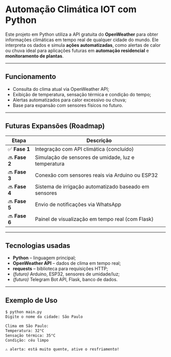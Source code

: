 # Automação Climática IOT com Python

Este projeto em Python utiliza a API gratuita do **OpenWeather** para obter informações climáticas em tempo real de qualquer cidade do mundo. Ele interpreta os dados e simula **ações automatizadas**, como alertas de calor ou chuva ideal para aplicações futuras em **automação residencial** e **monitoramento de plantas**. 

---

##  Funcionamento

-  Consulta do clima atual via OpenWeather API;
-  Exibição de temperatura, sensação térmica e condição do tempo;
-  Alertas automatizados para calor excessivo ou chuva;
-  Base para expansão com sensores físicos no futuro.

---

##  Futuras Expansões (Roadmap)

| Etapa | Descrição |
|-------|-----------|
| ✅ **Fase 1** | Integração com API climática (concluído) |
| 🔜 **Fase 2** | Simulação de sensores de umidade, luz e temperatura |
| 🔜 **Fase 3** | Conexão com sensores reais via Arduino ou ESP32 |
| 🔜 **Fase 4** | Sistema de irrigação automatizado baseado em sensores |
| 🔜 **Fase 5** | Envio de notificações via WhatsApp |
| 🔜 **Fase 6** | Painel de visualização em tempo real (com Flask) |

---

##  Tecnologias usadas

- **Python** – linguagem principal;
- **OpenWeather API** – dados de clima em tempo real;
- **requests** – biblioteca para requisições HTTP;
- *(futuro)* Arduino, ESP32, sensores de umidade/luz;
- *(futuro)* Telegram Bot API, Flask, banco de dados.

---

## Exemplo de Uso

```bash
$ python main.py
Digite o nome da cidade: São Paulo

Clima em São Paulo:
Temperatura: 32°C
Sensação térmica: 35°C
Condição: céu limpo

⚠️ alerta: está muito quente, ative o resfriamento!
